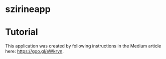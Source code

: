 # szirineapp

# Tutorial

This application was created by following instructions in the Medium article here: https://goo.gl/eWkrvn.

